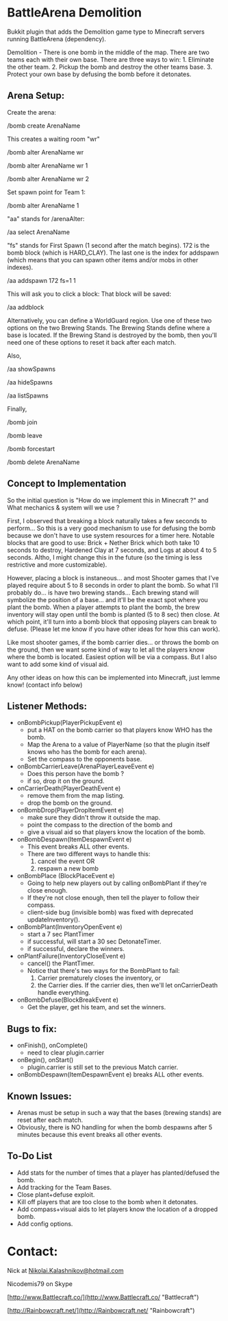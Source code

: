 BattleArena Demolition
======
Bukkit plugin that adds the Demolition game type to
Minecraft servers running BattleArena (dependency).


Demolition - There is one bomb in the middle of the map.
There are two teams each with their own base. 
There are three ways to win: 1. Eliminate the other team. 
2. Pickup the bomb and destroy the other teams base. 
3. Protect your own base by defusing the bomb before it 
detonates.


Arena Setup:
---
Create the arena:

/bomb create ArenaName

This creates a waiting room "wr"

/bomb alter ArenaName wr

/bomb alter ArenaName wr 1

/bomb alter ArenaName wr 2

Set spawn point for Team 1:

/bomb alter ArenaName 1

"aa" stands for /arenaAlter:

/aa select ArenaName

"fs" stands for First Spawn (1 second after the match begins).
172 is the bomb block (which is HARD_CLAY). The last one is the index 
for addspawn (which means that you can spawn other items and/or mobs in other indexes).

/aa addspawn 172 fs=1 1

This will ask you to click a block: That block will be saved:

/aa addblock

Alternatively, you can define a WorldGuard region. 
Use one of these two options on the two Brewing Stands. 
The Brewing Stands define where a base is located. 
If the Brewing Stand is destroyed by the bomb, then you'll 
need one of these options to reset it back after each match.

Also,

/aa showSpawns

/aa hideSpawns

/aa listSpawns

Finally,

/bomb join

/bomb leave

/bomb forcestart

/bomb delete ArenaName


Concept to Implementation
---
So the initial question is 
"How do we implement this in Minecraft ?" and 
What mechanics & system will we use ?


First, I observed that breaking a block naturally 
takes a few seconds to perform... So this is a very good 
mechanism to use for defusing the bomb because we don't 
have to use system resources for a timer here. Notable blocks 
that are good to use: Brick + Nether Brick which both take 10 seconds 
to destroy, Hardened Clay at 7 seconds, and Logs at about 4 to 5 seconds. 
Altho, I might change this in the future (so the timing is less restrictive 
and more customizable).


However, placing a block is instaneous... and most Shooter games 
that I've played require about 5 to 8 seconds in order to plant 
the bomb. So what I'll probably do... is have two brewing stands... 
Each brewing stand will symbolize the position of a base... and 
it'll be the exact spot where you plant the bomb. When a player attempts 
to plant the bomb, the brew inventory will stay open until the bomb 
is planted (5 to 8 sec) then close. At which point, it'll turn into a bomb block that opposing 
players can break to defuse. (Please let me know if you have other ideas 
for how this can work).


Like most shooter games, if the bomb carrier dies... or throws the bomb on 
the ground, then we want some kind of way to let all the players know where the 
bomb is located. Easiest option will be via a compass. But I also want to 
add some kind of visual aid.


Any other ideas on how this can be implemented into Minecraft, 
just lemme know! (contact info below)


Listener Methods:
---
- onBombPickup(PlayerPickupEvent e)
   * put a HAT on the bomb carrier so that players know WHO has the bomb.
   * Map the Arena to a value of PlayerName (so that the plugin itself knows who has the bomb for each arena).
   * Set the compass to the opponents base.
- onBombCarrierLeave(ArenaPlayerLeaveEvent e)
   * Does this person have the bomb ?
   * if so, drop it on the ground.
- onCarrierDeath(PlayerDeathEvent e)
   * remove them from the map listing.
   * drop the bomb on the ground.
- onBombDrop(PlayerDropItemEvent e)
   * make sure they didn't throw it outside the map.
   * point the compass to the direction of the bomb and
   * give a visual aid so that players know the location of the bomb.
- onBombDespawn(ItemDespawnEvent e)
   * This event breaks ALL other events.
   * There are two different ways to handle this:  
     1. cancel the event OR
	 2. respawn a new bomb
- onBombPlace (BlockPlaceEvent e)
   * Going to help new players out by calling onBombPlant if they're close enough.
   * If they're not close enough, then tell the player to follow their compass.
   * client-side bug (invisible bomb) was fixed with deprecated updateInventory().
- onBombPlant(InventoryOpenEvent e)
   * start a 7 sec PlantTimer 
   * if successful, will start a 30 sec DetonateTimer.
   * if successful, declare the winners.
- onPlantFailure(InventoryCloseEvent e)
   * cancel() the PlantTimer. 
   * Notice that there's two ways for the BombPlant to fail: 
      1. Carrier prematurely closes the inventory, or 
	  2. the Carrier dies. If the carrier dies, then we'll let onCarrierDeath handle everything.
- onBombDefuse(BlockBreakEvent e)
   * Get the player, get his team, and set the winners.
   
   
Bugs to fix:
---
- onFinish(), onComplete()
  * need to clear plugin.carrier
- onBegin(), onStart()
  * plugin.carrier is still set to the previous Match carrier.
- onBombDespawn(ItemDespawnEvent e) breaks ALL other events.
  

Known Issues:
---
- Arenas must be setup in such a way that the bases (brewing stands) are reset after each match.
- Obviously, there is NO handling for when the bomb despawns after 5 minutes because this event breaks all other events.
  
To-Do List
---
- Add stats for the number of times that a player has planted/defused the bomb.
- Add tracking for the Team Bases.
- Close plant+defuse exploit.
- Kill off players that are too close to the bomb when it detonates.
- Add compass+visual aids to let players know the location of a dropped bomb.
- Add config options.
  

Contact:
======

Nick at Nikolai.Kalashnikov@hotmail.com

Nicodemis79 on Skype


[http://www.Battlecraft.co/](http://www.Battlecraft.co/ "Battlecraft")


[http://Rainbowcraft.net/](http://Rainbowcraft.net/ "Rainbowcraft")
